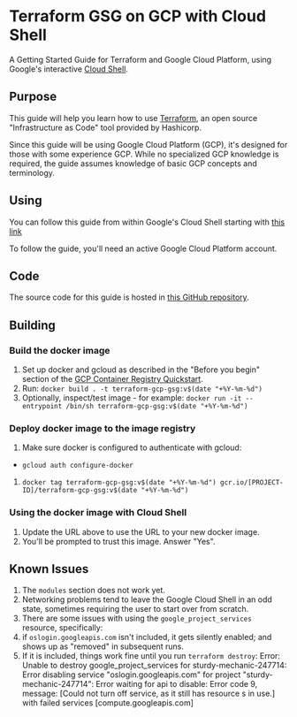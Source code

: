 # Terraform GSG on GCP with Cloud Shell

A Getting Started Guide for Terraform and Google Cloud Platform, using Google's interactive [Cloud Shell](https://cloud.google.com/shell/ "Google Cloud Shell homepage").

## Purpose

This guide will help you learn how to use [Terraform](https://www.terraform.io/intro/index.html "Introduction to Terraform"), an open source "Infrastructure as Code" tool provided by Hashicorp.

Since this guide will be using Google Cloud Platform (GCP), it's designed for those with some experience GCP. While no specialized GCP knowledge is required, the guide assumes knowledge of basic GCP concepts and terminology.

## Using

You can follow this guide from within Google's Cloud Shell starting with [this link](https://console.cloud.google.com/cloudshell/open?cloudshell_image=gcr.io/graphite-cloud-shell-images/terraform:0.12&cloudshell_git_repo=https://github.com/robin-norwood/terraform-getting-started-gcp-cloud-shell&cloudshell_git_branch=master&cloudshell_working_dir=tutorial/&open_in_editor=./tutorial/main.tf&cloudshell_tutorial=./cloudshell_tutorial.md)

To follow the guide, you'll need an active Google Cloud Platform account.

## Code

The source code for this guide is hosted in [this GitHub repository](https://github.com "FIXME: Link to GH repo").

## Building

### Build the docker image

1. Set up docker and gcloud as described in the "Before you begin" section of the [GCP Container Registry Quickstart](https://cloud.google.com/container-registry/docs/quickstart "Container Registry Quickstart Documentation").
1. Run: `docker build . -t terraform-gcp-gsg:v$(date "+%Y-%m-%d")`
1. Optionally, inspect/test image - for example:
  `docker run -it --entrypoint /bin/sh terraform-gcp-gsg:v$(date "+%Y-%m-%d")`

### Deploy docker image to the image registry

1. Make sure docker is configured to authenticate with gcloud:
  - `gcloud auth configure-docker`
1. `docker tag terraform-gcp-gsg:v$(date "+%Y-%m-%d") gcr.io/[PROJECT-ID]/terraform-gcp-gsg:v$(date "+%Y-%m-%d")`

### Using the docker image with Cloud Shell

1. Update the URL above to use the URL to your new docker image.
1. You'll be prompted to trust this image. Answer "Yes".

## Known Issues

1. The `modules` section does not work yet.
1. Networking problems tend to leave the Google Cloud Shell in an odd state, sometimes requiring the user to start over from scratch.
1. There are some issues with using the `google_project_services` resource, specifically:
  1. if `oslogin.googleapis.com` isn't included, it gets silently enabled; and shows up as "removed" in subsequent runs.
  1. If it is included, things work fine until you run `terraform destroy`:
    Error: Unable to destroy google_project_services for sturdy-mechanic-247714: Error disabling service "oslogin.googleapis.com" for project "sturdy-mechanic-247714": Error waiting for api to disable: Error code 9, message: [Could not turn off service, as it still has resource s in use.] with failed services [compute.googleapis.com]
